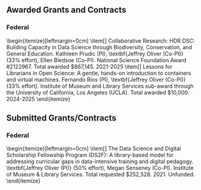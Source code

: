 ## Awarded Grants and Contracts

### Federal

\begin{itemize}[leftmargin=0cm]
\item[] Collaborative Research: HDR DSC: Building Capacity in Data Science through Biodiversity, Conservation, and General Education. Kathleen Prudic (PI), \textbf{Jeffrey Oliver (Co-PI)} (33\% effort), Ellen Bledsoe (Co-PI). National Science Foundation Award \#2122967. Total awarded \$867,145. 2021-2025
\item[] Lessons for Librarians in Open Science: A gentle, hands-on introduction to containers and virtual machines. Fernando Rios (PI), \textbf{Jeffrey Oliver (Co-PI)} (33\% effort). Institute of Museum and Library Services sub-award through the University of California, Los Angeles (UCLA). Total awarded \$10,000. 2024-2025
\end{itemize}

## Submitted Grants/Contracts

### Federal

\begin{itemize}[leftmargin=0cm]
\item[] The Data Science and Digital Scholarship Fellowship Program (DS2F): A library-based model for addressing curricular gaps in data-intensive training and digital pedagogy. \textbf{Jeffrey Oliver (PI)} (50\% effort), Megan Senseney (Co-PI). Institute of Museum \& Library Services. Total requested \$252,528. 2021. Unfunded.
\end{itemize}